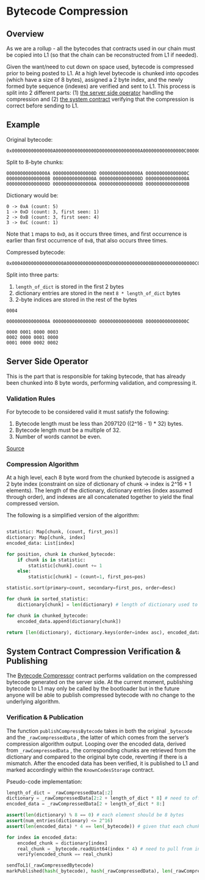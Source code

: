# Bytecode Compression

## Overview

As we are a rollup - all the bytecodes that contracts used in our chain must be copied into L1 (so that the chain can be
reconstructed from L1 if needed).

Given the want/need to cut down on space used, bytecode is compressed prior to being posted to L1. At a high level
bytecode is chunked into opcodes (which have a size of 8 bytes), assigned a 2 byte index, and the newly formed byte
sequence (indexes) are verified and sent to L1. This process is split into 2 different parts: (1)
[the server side operator](https://github.com/matter-labs/zksync-era/blob/main/core/lib/utils/src/bytecode.rs#L31)
handling the compression and (2)
[the system contract](https://github.com/matter-labs/era-system-contracts/blob/main/contracts/Compressor.sol) verifying
that the compression is correct before sending to L1.

## Example

Original bytecode:

```
0x000000000000000A000000000000000D000000000000000A000000000000000C000000000000000B000000000000000A000000000000000D000000000000000A000000000000000D000000000000000A000000000000000B000000000000000B
```

Split to 8-byte chunks:

```
000000000000000A 000000000000000D 000000000000000A 000000000000000C
000000000000000B 000000000000000A 000000000000000D 000000000000000A
000000000000000D 000000000000000A 000000000000000B 000000000000000B
```

Dictionary would be:

```
0 -> 0xA (count: 5)
1 -> 0xD (count: 3, first seen: 1)
2 -> 0xB (count: 3, first seen: 4)
3 -> 0xC (count: 1)
```

Note that `1` maps to `0xD`, as it occurs three times, and first occurrence is earlier than first occurrence of `0xB`,
that also occurs three times.

Compressed bytecode:

```
0x0004000000000000000A000000000000000D000000000000000B000000000000000C000000010000000300020000000100000001000000020002
```

Split into three parts:

1. `length_of_dict` is stored in the first 2 bytes
2. dictionary entries are stored in the next `8 * length_of_dict` bytes
3. 2-byte indices are stored in the rest of the bytes

```
0004

000000000000000A 000000000000000D 000000000000000B 000000000000000C

0000 0001 0000 0003
0002 0000 0001 0000
0001 0000 0002 0002
```

## Server Side Operator

This is the part that is responsible for taking bytecode, that has already been chunked into 8 byte words, performing
validation, and compressing it.

### Validation Rules

For bytecode to be considered valid it must satisfy the following:

1. Bytecode length must be less than 2097120 ((2^16 - 1) \* 32) bytes.
2. Bytecode length must be a multiple of 32.
3. Number of words cannot be even.

[Source](https://github.com/matter-labs/zksync-era/blob/main/core/lib/utils/src/bytecode.rs#L133)

### Compression Algorithm

At a high level, each 8 byte word from the chunked bytecode is assigned a 2 byte index (constraint on size of dictionary
of chunk → index is 2^16 + 1 elements). The length of the dictionary, dictionary entries (index assumed through order),
and indexes are all concatenated together to yield the final compressed version.

The following is a simplified version of the algorithm:

```python

statistic: Map[chunk, (count, first_pos)]
dictionary: Map[chunk, index]
encoded_data: List[index]

for position, chunk in chunked_bytecode:
    if chunk is in statistic:
        statistic[chunk].count += 1
    else:
        statistic[chunk] = (count=1, first_pos=pos)

statistic.sort(primary=count, secondary=first_pos, order=desc)

for chunk in sorted_statistic:
    dictionary[chunk] = len(dictionary) # length of dictionary used to keep track of index

for chunk in chunked_bytecode:
    encoded_data.append(dictionary[chunk])

return [len(dictionary), dictionary.keys(order=index asc), encoded_data]
```

## System Contract Compression Verification & Publishing

The [Bytecode Compressor](https://github.com/matter-labs/era-system-contracts/blob/main/contracts/Compressor.sol)
contract performs validation on the compressed bytecode generated on the server side. At the current moment, publishing
bytecode to L1 may only be called by the bootloader but in the future anyone will be able to publish compressed bytecode
with no change to the underlying algorithm.

### Verification & Publication

The function `publishCompressBytecode` takes in both the original `_bytecode` and the `_rawCompressedData` , the latter
of which comes from the server’s compression algorithm output. Looping over the encoded data, derived from
`_rawCompressedData` , the corresponding chunks are retrieved from the dictionary and compared to the original byte
code, reverting if there is a mismatch. After the encoded data has been verified, it is published to L1 and marked
accordingly within the `KnownCodesStorage` contract.

Pseudo-code implementation:

```python
length_of_dict = _rawCompressedData[:2]
dictionary = _rawCompressedData[2:2 + length_of_dict * 8] # need to offset by bytes used to store length (2) and multiply by 8 for chunk size
encoded_data = _rawCompressedData[2 + length_of_dict * 8:]

assert(len(dictionary) % 8 == 0) # each element should be 8 bytes
assert(num_entries(dictionary) <= 2^16)
assert(len(encoded_data) * 4 == len(_bytecode)) # given that each chunk is 8 bytes and each index is 2 bytes they should differ by a factor of 4

for index in encoded_data:
    encoded_chunk = dictionary[index]
    real_chunk = _bytecode.readUint64(index * 4) # need to pull from index * 4 to account for difference in element size
    verify(encoded_chunk == real_chunk)

sendToL1(_rawCompressedBytecode)
markPublished(hash(_bytecode), hash(_rawCompressedData), len(_rawCompressedData))
```
